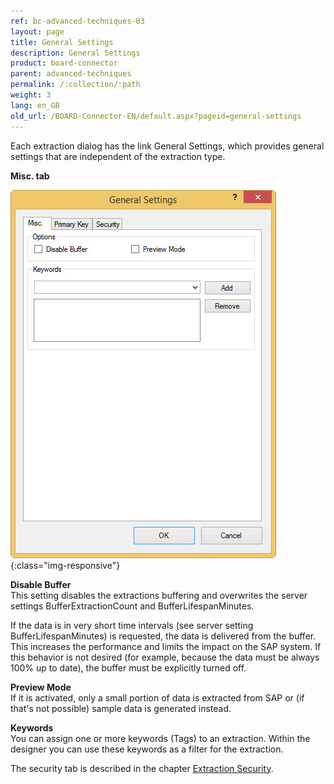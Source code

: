 ```yaml
---
ref: bc-advanced-techniques-03
layout: page
title: General Settings
description: General Settings
product: board-connector
parent: advanced-techniques
permalink: /:collection/:path
weight: 3
lang: en_GB
old_url: /BOARD-Connector-EN/default.aspx?pageid=general-settings
---	
```


Each extraction dialog has the link General Settings, which provides general settings that are independent of the extraction type.

**Misc. tab**

![General-Settings](/img/content/General-Settings.jpg){:class="img-responsive"}

 
**Disable Buffer**<br>
This setting disables the extractions buffering and overwrites the server settings BufferExtractionCount  and BufferLifespanMinutes.

If the data is in very short time intervals (see server setting BufferLifespanMinutes) is requested, the data is delivered from the buffer. This increases the performance and limits the impact on the SAP system. If this behavior is not desired (for example, because the data must be always 100% up to date), the buffer must be explicitly turned off.

**Preview Mode**<br>
If it is activated, only a small portion of data is extracted from SAP or (if that's not possible) sample data is generated instead.


**Keywords**<br>
You can assign one or more keywords (Tags) to an extraction. Within the designer you can use these keywords as a filter for the extraction.

The security tab is described in the chapter [Extraction Security](../security/extraction-security).